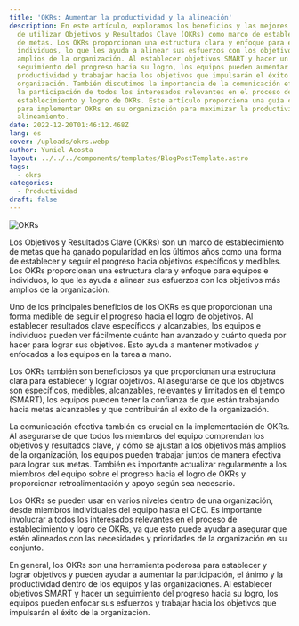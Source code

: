 ```yaml
---
title: 'OKRs: Aumentar la productividad y la alineación'
description: En este artículo, exploramos los beneficios y las mejores prácticas
  de utilizar Objetivos y Resultados Clave (OKRs) como marco de establecimiento
  de metas. Los OKRs proporcionan una estructura clara y enfoque para equipos e
  individuos, lo que les ayuda a alinear sus esfuerzos con los objetivos más
  amplios de la organización. Al establecer objetivos SMART y hacer un
  seguimiento del progreso hacia su logro, los equipos pueden aumentar su
  productividad y trabajar hacia los objetivos que impulsarán el éxito de la
  organización. También discutimos la importancia de la comunicación efectiva y
  la participación de todos los interesados relevantes en el proceso de
  establecimiento y logro de OKRs. Este artículo proporciona una guía completa
  para implementar OKRs en su organización para maximizar la productividad y el
  alineamiento.
date: 2022-12-20T01:46:12.468Z
lang: es
cover: /uploads/okrs.webp
author: Yuniel Acosta
layout: ../../../components/templates/BlogPostTemplate.astro
tags:
  - okrs
categories:
  - Productividad
draft: false
---
```


![OKRs](/uploads/okrs.webp 'OKRs')

Los Objetivos y Resultados Clave (OKRs) son un marco de establecimiento de metas que ha ganado popularidad en los últimos años como una forma de establecer y seguir el progreso hacia objetivos específicos y medibles. Los OKRs proporcionan una estructura clara y enfoque para equipos e individuos, lo que les ayuda a alinear sus esfuerzos con los objetivos más amplios de la organización.

Uno de los principales beneficios de los OKRs es que proporcionan una forma medible de seguir el progreso hacia el logro de objetivos. Al establecer resultados clave específicos y alcanzables, los equipos e individuos pueden ver fácilmente cuánto han avanzado y cuánto queda por hacer para lograr sus objetivos. Esto ayuda a mantener motivados y enfocados a los equipos en la tarea a mano.

Los OKRs también son beneficiosos ya que proporcionan una estructura clara para establecer y lograr objetivos. Al asegurarse de que los objetivos son específicos, medibles, alcanzables, relevantes y limitados en el tiempo (SMART), los equipos pueden tener la confianza de que están trabajando hacia metas alcanzables y que contribuirán al éxito de la organización.

La comunicación efectiva también es crucial en la implementación de OKRs. Al asegurarse de que todos los miembros del equipo comprendan los objetivos y resultados clave, y cómo se ajustan a los objetivos más amplios de la organización, los equipos pueden trabajar juntos de manera efectiva para lograr sus metas. También es importante actualizar regularmente a los miembros del equipo sobre el progreso hacia el logro de OKRs y proporcionar retroalimentación y apoyo según sea necesario.

Los OKRs se pueden usar en varios niveles dentro de una organización, desde miembros individuales del equipo hasta el CEO. Es importante involucrar a todos los interesados relevantes en el proceso de establecimiento y logro de OKRs, ya que esto puede ayudar a asegurar que estén alineados con las necesidades y prioridades de la organización en su conjunto.

En general, los OKRs son una herramienta poderosa para establecer y lograr objetivos y pueden ayudar a aumentar la participación, el ánimo y la productividad dentro de los equipos y las organizaciones. Al establecer objetivos SMART y hacer un seguimiento del progreso hacia su logro, los equipos pueden enfocar sus esfuerzos y trabajar hacia los objetivos que impulsarán el éxito de la organización.
